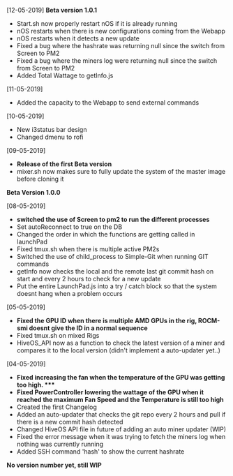 [12-05-2019] __Beta version 1.0.1__
- Start.sh now properly restart nOS if it is already running
- nOS restarts when there is new configurations coming from the Webapp
- nOS restarts when it detects a new update
- Fixed a bug where the hashrate was returning null since the switch from Screen to PM2
- Fixed a bug where the miners log were returning null since the switch from Screen to PM2
- Added Total Wattage to getInfo.js

[11-05-2019]
- Added the capacity to the Webapp to send external commands

[10-05-2019]
- New i3status bar design
- Changed dmenu to rofi

[09-05-2019]
- __Release of the first Beta version__
- mixer.sh now makes sure to fully update the system of the master image before cloning it

__Beta Version 1.0.0__

[08-05-2019]
- __switched the use of Screen to pm2 to run the different processes__
- Set autoReconnect to true on the DB
- Changed the order in which the functions are getting called in launchPad
- Fixed tmux.sh when there is multiple active PM2s
- Switched the use of child_process to Simple-Git when running GIT commands
- getInfo now checks the local and the remote last git commit hash on start and every 2 hours to check for a new update
- Put the entire LaunchPad.js into a try / catch block so that the system doesnt hang when a problem occurs

[05-05-2019]
- __Fixed the GPU ID when there is multiple AMD GPUs in the rig, ROCM-smi doesnt give the ID in a normal sequence__
- Fixed tmux.sh on mixed Rigs
- HiveOS_API now as a function to check the latest version of a miner and compares it to the local version (didn't implement a auto-updater yet..)

[04-05-2019]
- __Fixed increasing the fan when the temperature of the GPU was getting too high. ***__
- __Fixed PowerController lowering the wattage of the GPU when it reached the maximum Fan Speed and the Temperature is still too high__
- Created the first Changelog
- Added an auto-updater that checks the git repo every 2 hours and pull if there is a new commit hash detected
- Changed HiveOS API file in future of adding an auto miner updater (WIP)
- Fixed the error message when it was trying to fetch the miners log when nothing was currently running
- Added SSH command 'hash' to show the current hashrate

__No version number yet, still WIP__


